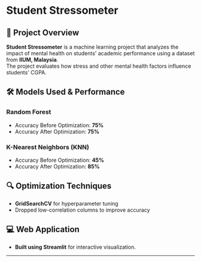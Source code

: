 # Student Stressometer

## 📌 Project Overview
**Student Stressometer** is a machine learning project that analyzes the impact of mental health on students' academic performance using a dataset from **IIUM, Malaysia**.  
The project evaluates how stress and other mental health factors influence students' CGPA.

## 🛠️ Models Used & Performance
### **Random Forest**
- Accuracy Before Optimization: **75%**
- Accuracy After Optimization: **75%**

### **K-Nearest Neighbors (KNN)**
- Accuracy Before Optimization: **45%**
- Accuracy After Optimization: **85%**

## 🔍 Optimization Techniques
- **GridSearchCV** for hyperparameter tuning
- Dropped low-correlation columns to improve accuracy

## 💻 Web Application
- **Built using Streamlit** for interactive visualization.

---
